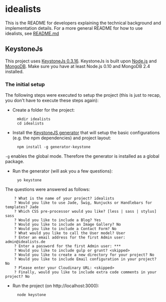 # idealists
This is the README for developers explaining the technical background and
implementation details. For a more general README for how to use idealists, see 
[README.md](README.md)

## KeystoneJs
This project uses [KeystoneJs 0.3.16](http://keystonejs.com/). KeystoneJs is 
built upon [Node.js](https://nodejs.org/) and [MongoDB](https://www.mongodb.org/). 
Make sure you have at least Node.js 0.10 and MongoDB 2.4 installed.

### The initial setup

The following steps were executed to setup the project (this is just to recap, 
you don't have to execute these steps again):

* Create a folder for the project: 

        mkdir idealists
        cd idealists

* Install the [KeystoneJS generator](https://github.com/keystonejs/generator-keystone)
that will setup the basic configurations (e.g. the npm dependencies) and project
layout:

        npm install -g generator-keystone

`-g` enables the global mode. Therefore the generator is installed as a global package.

* Run the generator (will ask you a few questions):

        yo keystone

The questions were answered as follows:

        ? What is the name of your project? idealists
        ? Would you like to use Jade, Swig, Nunjucks or Handlebars for templates? Jade
        ? Which CSS pre-processor would you like? [less | sass | stylus] sass
        ? Would you like to include a Blog? Yes
        ? Would you like to include an Image Gallery? No
        ? Would you like to include a Contact Form? No
        ? What would you like to call the User model? User
        ? Enter an email address for the first Admin user: admin@idealists.de
        ? Enter a password for the first Admin user: ***
        ? Would you like to include gulp or grunt? <skipped>
        ? Would you like to create a new directory for your project? No
        ? Would you like to include Email configuration in your project? No
        ? Please enter your Cloudinary URL: <skipped> 
        ? Finally, would you like to include extra code comments in your project? No

* Run the project (on http://localhost:3000):

        node keystone

